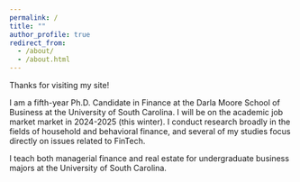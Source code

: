 ```yaml
---
permalink: /
title: ""
author_profile: true
redirect_from: 
  - /about/
  - /about.html
---
```


Thanks for visiting my site!


I am a fifth-year Ph.D. Candidate in Finance at the Darla Moore School of Business at the University of South Carolina. I will be on the academic job market market in 2024-2025 (this winter). I conduct research broadly in the fields of household and behavioral finance, and several of my studies focus directly on issues related to FinTech. 


I teach both managerial finance and real estate for undergraduate business majors at the University of South Carolina.
